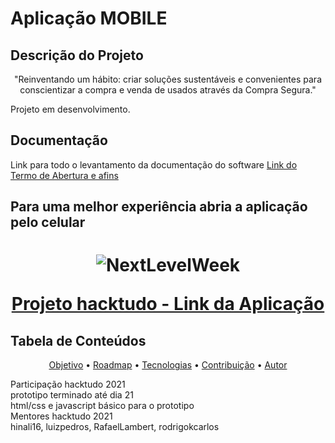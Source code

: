 # Aplicação MOBILE

## Descrição do Projeto
<p align="center">"Reinventando um hábito: criar soluções sustentáveis e convenientes para conscientizar a compra e venda de usados através da Compra Segura."</p>
<p>Projeto em desenvolvimento.</p>

## Documentação 
Link para todo o levantamento da documentação do software <a href=https://docs.google.com/document/d/1UuIFQNJBjqRdxYMRhfT7-d0ee0QBWL231MT5Bbv1q0c/edit#> Link do Termo de Abertura e afins</a>

<div><h2>Para uma melhor experiência abria a aplicação pelo celular</h2></div>

<h1 align="center">
  <img alt="NextLevelWeek" title="#NextLevelWeek" src="https://media.discordapp.net/attachments/898652857820143617/899201213931880539/olx_perfil.jpg?width=380&height=676" />
  <p><a href="https://hackathon2021.vercel.app">Projeto hacktudo - Link da Aplicação</a></p>
</h1>

## Tabela de Conteúdos
<p align="center">
 <a href="#objetivo">Objetivo</a> •
 <a href="#roadmap">Roadmap</a> • 
 <a href="#tecnologias">Tecnologias</a> • 
 <a href="#contribuicao">Contribuição</a> • 
 <a href="#autor">Autor</a>
</p>

<div id="objetivo">Participação hacktudo 2021</div>
<div id="roadmap">prototipo terminado até dia 21</div>
<div id="tecnologias">html/css e javascript básico para o prototipo</div>
<div id="contribuicao">Mentores hacktudo 2021</div>
<div id="autor">hinali16, luizpedros, RafaelLambert, rodrigokcarlos</div>




